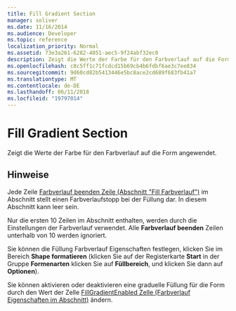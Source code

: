```yaml
---
title: Fill Gradient Section
manager: soliver
ms.date: 11/16/2014
ms.audience: Developer
ms.topic: reference
localization_priority: Normal
ms.assetid: 73e3a261-6282-4051-aec5-9f24abf32ec0
description: Zeigt die Werte der Farbe für den Farbverlauf auf die Form angewendet.
ms.openlocfilehash: c8c5ff1c71fcdcd15b69cb4b6fdbf6ae3c7ee834
ms.sourcegitcommit: 9d60cd82b5413446e5bc8ace2cd689f683fb41a7
ms.translationtype: MT
ms.contentlocale: de-DE
ms.lasthandoff: 06/11/2018
ms.locfileid: "19797014"
---
```

# <a name="fill-gradient-section"></a>Fill Gradient Section

Zeigt die Werte der Farbe für den Farbverlauf auf die Form angewendet. 
  
## <a name="remarks"></a>Hinweise

Jede Zeile [Farbverlauf beenden Zeile (Abschnitt "Fill Farbverlauf")](gradient-stop-row-fill-gradient-section.md) im Abschnitt stellt einen Farbverlaufstopp bei der Füllung dar. In diesem Abschnitt kann leer sein. 
  
Nur die ersten 10 Zeilen im Abschnitt enthalten, werden durch die Einstellungen der Farbverlauf verwendet. Alle **Farbverlauf beenden** Zeilen unterhalb von 10 werden ignoriert. 
  
Sie können die Füllung Farbverlauf Eigenschaften festlegen, klicken Sie im Bereich **Shape formatieren** (klicken Sie auf der Registerkarte **Start** in der Gruppe **Formenarten** klicken Sie auf **Füllbereich**, und klicken Sie dann auf **Optionen**). 
  
Sie können aktivieren oder deaktivieren eine graduelle Füllung für die Form durch den Wert der Zelle [FillGradientEnabled Zelle (Farbverlauf Eigenschaften im Abschnitt)](fillgradientenabled-cell-gradient-properties-section.md) ändern. 
  

